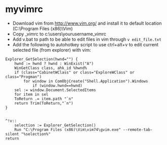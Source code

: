 # myvimrc

- Download vim from http://www.vim.org/ and install it to default location (C:\Program Files (x86)\Vim)
- Copy _vimrc to c:\users\yourusername\_vimrc
- Add v.bat to path to be able to edit files in vim through `v edit_file.txt` 
- Add the following to autohotkey script to use ctrl+alt+v to edit current selected file (from explorer) with vim:

```
Explorer_GetSelection(hwnd="") {
	hwnd := hwnd ? hwnd : WinExist("A")
	WinGetClass class, ahk_id %hwnd%
	if (class="CabinetWClass" or class="ExploreWClass" or class="Progman")
		for window in ComObjCreate("Shell.Application").Windows
			if (window.hwnd==hwnd)
    sel := window.Document.SelectedItems
	for item in sel
	ToReturn .= item.path "`n"
	return Trim(ToReturn,"`n")
}


^!v::
	selection := Explorer_GetSelection()
	Run "C:\Program Files (x86)\Vim\vim74\gvim.exe" --remote-tab-silent "%selection%" 
return
```

